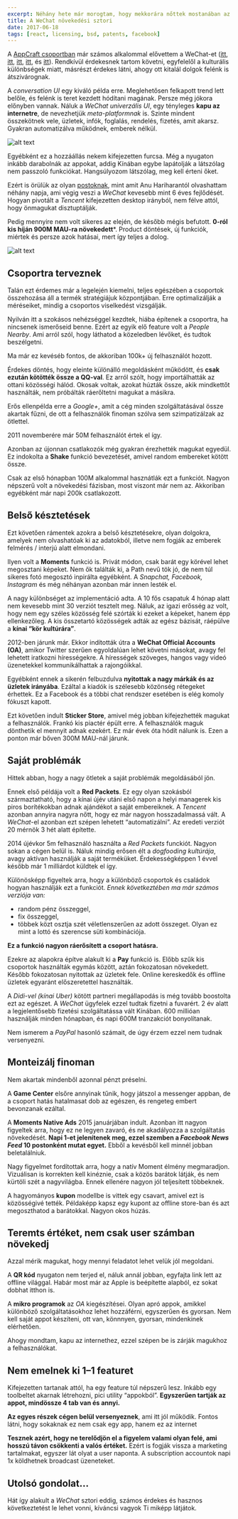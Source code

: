 ```yaml
---
excerpt: Néhány hete már morogtam, hogy mekkorára nőttek mostanában az iOS appok, de a napokban három olyan “meglepő” felfedezésem volt, hogy újra elő kell vennem a témát.
title: A WeChat növekedési sztori
date: 2017-06-18
tags: [react, licensing, bsd, patents, facebook]
---
```


A [AppCraft csoportban](http://bit.ly/bpm-fb) már számos alkalommal elővettem a WeChat-et ([itt](http://bit.ly/sm-china-wechat), [itt](http://bit.ly/fb-f8-2015-ov), [itt](http://bit.ly/mobile-web-direction), [itt](http://bit.ly/meanwhile-in-asia), és [itt](http://bit.ly/mobile-ui-china)). Rendkívül érdekesnek tartom követni, egyfelelől a kulturális különbségek miatt, másrészt érdekes látni, ahogy ott kitalál dolgok felénk is átszivárognak.

A *conversation UI* egy kiváló példa erre. Meglehetősen felkapott trend lett belőle, és felénk is teret kezdett hódítani magának. Persze még jókora előnyben vannak. Náluk a *WeChat univerzális UI*, egy tényleges **kapu az internetre**, de nevezhetjük *meta-platformnak* is. Szinte mindent összekötnek vele, üzletek, infók, foglalás, rendelés, fizetés, amit akarsz. Gyakran automatizálva működnek, emberek nélkül.

![alt text](https://appcraft-projects.github.io/appcraft-site/assets/img/wechat-story-01.png)

Egyébként ez a hozzáállás nekem kifejezetten furcsa. Még a nyugaton inkább darabolnák az appokat, addig Kínában egybe lapátolják a látszólag nem passzoló funkciókat. Hangsúlyozom látszólag, meg kell érteni őket.

Ezért is örülük az olyan [postoknak](http://bit.ly/wechat-growth-product), mint amit Anu Hariharantól olvashattam néhány napja, ami végig veszi a *WeChat* kevesebb mint 6 éves fejlődését. Hogyan pivotált a *Tencent* kifejezetten desktop irányból, nem félve attól, hogy önmagukat disztuptálják.

Pedig mennyire nem volt sikeres az elején, de később mégis befutott. **0-ról kis híján 900M MAU-ra növekedett***. Product döntések, új funkciók, miértek és persze azok hatásai, mert így teljes a dolog.

![alt text](https://appcraft-projects.github.io/appcraft-site/assets/img/wechat-story-02.png)

## Csoportra terveznek

Talán ezt érdemes már a legelején kiemelni, teljes egészében a csoportok összehozása áll a termék stratégiájuk központjában. Erre optimalizálják a méréseiket, mindig a csoportos viselkedést vizsgálják.

Nyilván itt a szokásos nehézséggel kezdtek, hiába építenek a csoportra, ha nincsenek ismerőseid benne. Ezért az egyik elő feature volt a *People Nearby*. Ami arról szól, hogy láthatod a közeledben lévőket, és tudtok beszélgetni.

Ma már ez kevéséb fontos, de akkoriban 100k+ új felhasználót hozott.

Érdekes döntés, hogy eleinte különálló megoldásként működött, és **csak ezután kötötték össze a QQ-val**. Ez arról szólt, hogy importálhatták az ottani közösségi hálód. Okosak voltak, azokat húzták össze, akik mindkettőt használták, nem próbálták ráerőltetni magukat a másikra.

Erős ellenpélda erre a *Google+*, amit a cég minden szolgáltatásával össze akartak fűzni, de ott a felhasználók finoman szólva sem szimpatizálzak az ötlettel.

2011 novemberére már 50M felhasználót értek el így.

Azonban az újonnan csatlakozók még gyakran érezhették magukat egyedül. Ez indokolta a **Shake** funkció bevezetését, amivel random embereket kötött össze.

Csak az első hónapban 100M alkalommal hasznátlák ezt a funkciót. Nagyon népszerű volt a növekedési fázisban, most viszont már nem az. Akkoriban egyébként már napi 200k csatlakozott.

## Belső késztetések

Ezt követően rámentek azokra a belső késztetésekre, olyan dolgokra, amelyek nem olvashatóak ki az adatokból, illetve nem fogják az emberek felmérés / interjú alatt elmondani.

Ilyen volt a **Moments** funkció is. Privát módon, csak barát egy körével lehet megosztani képeket. Nem ők találták ki, a Path nevű tök jó, de nem túl sikeres fotó megosztó inpirálta egyébként. A *Snapchat, Facebook, Instagram* és még néhányan azonban már innen lesték el.

A nagy különbséget az implementáció adta. A 10 fős csapatuk 4 hónap alatt nem kevesebb mint 30 verziót tesztelt meg. Náluk, az igazi erősség az volt, hogy nem egy széles közösség felé szórták ki ezeket a képeket, hanem épp ellenkezőleg. A kis összetartó közösségek adták az egész bázisát, ráépülve a **kínai “kör kultúrára”**.

2012-ben járunk már. Ekkor indították útra a **WeChat Official Accounts (OA)**, amikor Twitter szerűen egyoldalúan lehet követni másokat, avagy fel lehetett iratkozni hírességekre. A hírességek szöveges, hangos vagy videó üzenetekkel kommunikálhattak a rajongóikkal.

Egyébként ennek a sikerén felbuzdulva **nyitottak a nagy márkák és az üzletek irányába**. Ezáltal a kiadók is szélesebb közönség rétegeket érhettek. Ez a Facebook és a többi chat rendszer esetében is elég komoly fókuszt kapott.

Ezt követően indult **Sticker Store**, amivel még jobban kifejezhették magukat a felhasználók. Frankó kis piactér épült erre. A felhasználók maguk dönthetik el mennyit adnak ezekért. Ez már évek óta hódít nálunk is. Ezen a ponton már bőven 300M MAU-nál járunk.

## Saját problémák

Hittek abban, hogy a nagy ötletek a saját problémák megoldásából jön.

Ennek első példája volt a **Red Packets**. Ez egy olyan szokásból származtatható, hogy a kínai újév utáni első napon a helyi managerek kis piros borítékokban adnak ajándékot a saját embereiknek. A *Tencent* azonban annyira nagyra nőtt, hogy ez már nagyon hosszadalmassá vált. A *WeChat*-el azonban ezt szépen lehetett “automatizálni”. Az eredeti verziót 20 mérnök 3 hét alatt építette.

2014 újévkor 5m felhasználó használta a *Red Packets* funckiót. Nagyon sokan a cégen belül is. Náluk mindig erősen élt a *dogfooding kultúrája*, avagy aktívan használják a saját terméküket. Érdekességképpen 1 évvel később már 1 milliárdot küldtek el így.

Különösképp figyeltek arra, hogy a különböző csoportok és családok hogyan használják ezt a funkciót. *Ennek következtében ma már számos verziója van:*

- random pénz összeggel,
- fix összeggel,
- többek közt osztja szét véletlenszerűen az adott összeget. Olyan ez mint a lottó és szerencse süti kombinációja.

**Ez a funkció nagyon ráerősített a csoport hatásra.**

Ezekre az alapokra építve alakult ki a **Pay** funkció is. Előbb szűk kis csoportok használták egymás között, aztán fokozatosan növekedett. Később fokozatosan nyitottak az üzletek fele. Online kereskedők és offline üzletek egyaránt előszeretettel használták.

A *Didi-vel (kínai Uber)* kötött partneri megállapodás is még tovább boostolta ezt az egészet. A *WeChat* ügyfelek ezzel tudtak fizetni a fuvarért. 2 év alatt a legjelentősebb fizetési szolgáltatássa vált Kínában. 600 millióan használják minden hónapban, és napi 600M tranzakciót bonyolítanak.

Nem ismerem a *PayPal* hasonló számait, de úgy érzem ezzel nem tudnak versenyezni.

## Monteizálj finoman

Nem akartak mindenből azonnal pénzt préselni.

A **Game Center** elsőre annyinak tűnik, hogy játszol a messenger appban, de a csoport hatás hatalmasat dob az egészen, és rengeteg embert bevonzanak ezáltal.

A **Moments Native Ads** 2015 januárjában indult. Azonban itt nagyon figyeltek arra, hogy ez ne legyen zavaró, és ne akadályozza a szolgáltatás növekedését. **Napi 1-et jelenítenek meg, ezzel szemben a *Facebook News Feed* 10 postonként mutat egyet.** Ebből a kevésből kell minnél jobban beletalálniuk.

Nagy figyelmet fordítottak arra, hogy a natív Moment élmény megmaradjon. Vizuálisan is korrekten kell kinéznie, csak a közös barátok látják, és nem kürtöli szét a nagyvilágba. Ennek ellenére nagyon jól teljesített többeknek.

A hagyományos **kupon** modellbe is vittek egy csavart, amivel ezt is közösségivé tették. Példaképp kapsz egy kupont az offline store-ban és azt megoszthatod a barátokkal. Nagyon okos húzás.

## Teremts értéket, nem csak user számban növekedj

Azzal mérik magukat, hogy mennyi feladatot lehet velük jól megoldani.

A **QR kód** nyugaton nem terjed el, náluk annál jobban, egyfajta link lett az offline világgal. Habár most már az Apple is beépítette alapból, ez sokat dobhat itthon is.

A **mikro programok** az *OA* kiegészítései. Olyan apró appok, amikkel különböző szolgáltatásokhoz lehet hozzáférni, egyszerűen és gyorsan. Nem kell saját appot készíteni, ott van, könnnyen, gyorsan, mindenkinek elérhetően.

Ahogy mondtam, kapu az internethez, ezzel szépen be is zárják magukhoz a felhasználókat.

## Nem emelnek ki 1–1 featuret

Kifejezetten tartanak attól, ha egy feature túl népszerű lesz. Inkább egy toolbeltet akarnak létrehozni, pici utility “appokból”. **Egyszerűen tartják az appot, mindössze 4 tab van és annyi.**

**Az egyes részek cégen belül versenyeznek**, ami itt jól működik. Fontos látni, hogy sokaknak ez nem csak egy app, hanem ez az internet

**Tesznek azért, hogy ne terelődjön el a figyelem valami olyan felé, ami hosszú távon csökkenti a valós értéket.**  Ezért is fogják vissza a marketing tartalmakat, egyszer lát olyat a user naponta. A subscription accountok napi 1x köldhetnek broadcast üzeneteket.

## Utolsó gondolat…

Hát így alakult a *WeChat* sztori eddig, számos érdekes és hasznos következtetést le lehet vonni, kíváncsi vagyok Ti miképp látjátok.